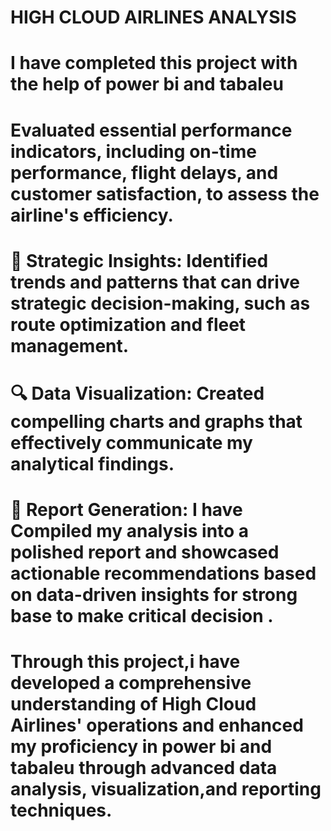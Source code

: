 # HIGH CLOUD AIRLINES ANALYSIS 
# I have completed this project with the help of power bi and tabaleu
# Evaluated essential performance indicators, including on-time performance, flight delays, and customer satisfaction, to assess the airline's efficiency.
# 🎯 Strategic Insights: Identified trends and patterns that can drive strategic decision-making, such as route optimization and fleet management.
# 🔍 Data Visualization: Created compelling charts and graphs that effectively communicate my analytical findings.
# 📑 Report Generation: I have Compiled my analysis into a polished report and showcased actionable recommendations based on data-driven insights for strong base to make critical decision .
# Through this project,i have developed a comprehensive understanding of High Cloud Airlines' operations and enhanced my proficiency in power bi and tabaleu through advanced data analysis, visualization,and reporting techniques.
